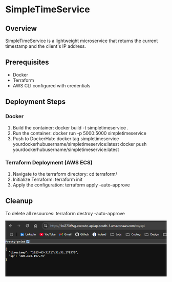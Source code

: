 # SimpleTimeService

## Overview
SimpleTimeService is a lightweight microservice that returns the current timestamp and the client's IP address.

## Prerequisites
- Docker
- Terraform
- AWS CLI configured with credentials

## Deployment Steps

### Docker
1. Build the container:
docker build -t simpletimeservice .
2. Run the container:
docker run -p 5000:5000 simpletimeservice
3. Push to DockerHub:
docker tag simpletimeservice yourdockerhubusername/simpletimeservice:latest docker push yourdockerhubusername/simpletimeservice:latest

### Terraform Deployment (AWS ECS)
1. Navigate to the terraform directory:
cd terraform/
2. Initialize Terraform:
terraform init
3. Apply the configuration:
terraform apply -auto-approve

## Cleanup
To delete all resources:
terraform destroy -auto-approve

![alt text](image.png)